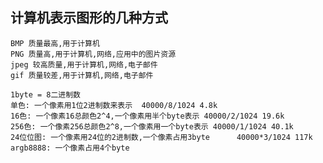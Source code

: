 ## 计算机表示图形的几种方式
	BMP 质量最高,用于计算机
	PNG 质量高,用于计算机,网络,应用中的图片资源
	jpeg 较高质量,用于计算机,网络,电子邮件
	gif 质量较差,用于计算机,网络,电子邮件

	1byte = 8二进制数
	单色: 一个像素用1位2进制数来表示	40000/8/1024 4.8k
	16色: 一个像素16总颜色2^4,一个像素用半个byte表示 40000/2/1024 19.6k
	256色: 一个像素256总颜色2^8,一个像素用一个byte表示 40000/1/1024 40.1k
	24位位图: 一个像素用24位的2进制数,一个像素占用3byte	  40000*3/1024 117k
	argb8888: 一个像素占用4个byte


